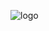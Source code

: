
![logo](https://user-images.githubusercontent.com/90807212/136704691-920ef315-4906-4a82-bca1-144b07dea3fb.png)
